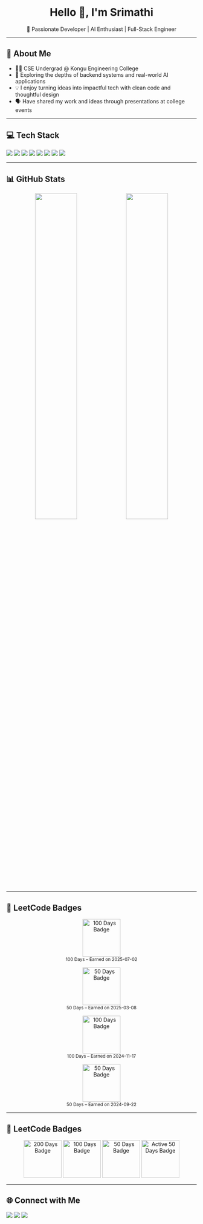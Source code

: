 <h1 align="center">Hello 👋, I'm Srimathi</h1>
<p align="center">🚀 Passionate Developer | AI Enthusiast | Full-Stack Engineer</p>

---

## 📌 About Me

- 👩‍💻 CSE Undergrad @ Kongu Engineering College  
- 🌱 Exploring the depths of backend systems and real-world AI applications  
- 💡 I enjoy turning ideas into impactful tech with clean code and thoughtful design  
- 🗣️ Have shared my work and ideas through presentations at college events  

---

## 💻 Tech Stack

<p align="left">
  <img src="https://img.shields.io/badge/HTML5-E34F26?style=for-the-badge&logo=html5&logoColor=white"/>
  <img src="https://img.shields.io/badge/CSS3-1572B6?style=for-the-badge&logo=css3&logoColor=white"/>
  <img src="https://img.shields.io/badge/JavaScript-F7DF1E?style=for-the-badge&logo=javascript&logoColor=black"/>
  <img src="https://img.shields.io/badge/MongoDB-4EA94B?style=for-the-badge&logo=mongodb&logoColor=white"/>
  <img src="https://img.shields.io/badge/Express.js-404D59?style=for-the-badge"/>
  <img src="https://img.shields.io/badge/React-61DAFB?style=for-the-badge&logo=react&logoColor=black"/>
  <img src="https://img.shields.io/badge/Node.js-339933?style=for-the-badge&logo=node.js&logoColor=white"/>
  <img src="https://img.shields.io/badge/Figma-0AC97F?style=for-the-badge&logo=figma&logoColor=white"/>
</p>

---

## 📊 GitHub Stats

<p align="center">
  <img src="https://github-readme-stats.vercel.app/api?username=srimathi-dev&show_icons=true&theme=tokyonight" width="47%" />
  <img src="https://github-readme-stats.vercel.app/api/top-langs/?username=srimathi-dev&layout=compact&theme=tokyonight" width="47%" />
</p>

---

## 🏅 LeetCode Badges

<p align="center">
  <img src="https://assets.leetcode.com/static_assets/others/25100.gif" alt="100 Days Badge" width="100"/><br/>
  <sub>100 Days – Earned on 2025-07-02</sub>
</p>

<p align="center">
  <img src="https://assets.leetcode.com/static_assets/others/2550.gif" alt="50 Days Badge" width="100"/><br/>
  <sub>50 Days – Earned on 2025-03-08</sub>
</p>

<p align="center">
  <img src="https://assets.leetcode.com/static_assets/marketing/2024-100-new.gif" alt="100 Days Badge" width="100"/><br/>
  <sub>100 Days – Earned on 2024-11-17</sub>
</p>

<p align="center">
  <img src="http://assets.leetcode.com/static_assets/others/2550.gif" alt="50 Days Badge" width="100"/><br/>
  <sub>50 Days – Earned on 2024-09-22</sub>
</p>

---

## 🏅 LeetCode Badges

<p align="center">
  <img src="https://your-link.com/200-days.png" alt="200 Days Badge" width="100"/>
  <img src="https://your-link.com/100-days.png" alt="100 Days Badge" width="100"/>
  <img src="https://your-link.com/50-days.png" alt="50 Days Badge" width="100"/>
  <img src="https://your-link.com/active-50.png" alt="Active 50 Days Badge" width="100"/>
</p>

<!-- Replace the badge URLs above with actual hosted image links -->

---

## 🌐 Connect with Me

<p align="left">
  <a href="https://www.linkedin.com/in/srimathi-t" target="_blank"><img src="https://img.shields.io/badge/LinkedIn-0A66C2?style=for-the-badge&logo=linkedin&logoColor=white"/></a>
  <a href="mailto:srimathi@example.com"><img src="https://img.shields.io/badge/Gmail-D14836?style=for-the-badge&logo=gmail&logoColor=white"/></a>
  <a href="https://www.instagram.com/your_instagram/" target="_blank"><img src="https://img.shields.io/badge/Instagram-E4405F?style=for-the-badge&logo=instagram&logoColor=white"/></a>
</p>
